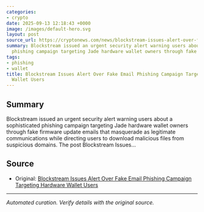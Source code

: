 ```yaml
---
categories:
- crypto
date: 2025-09-13 12:18:43 +0000
image: /images/default-hero.svg
layout: post
source_url: https://cryptonews.com/news/blockstream-issues-alert-over-fake-email-phishing-campaign-targeting-hardware-wallet-users/
summary: Blockstream issued an urgent security alert warning users about a sophisticated
  phishing campaign targeting Jade hardware wallet owners through fake firmware up...
tags:
- phishing
- wallet
title: Blockstream Issues Alert Over Fake Email Phishing Campaign Targeting Hardware
  Wallet Users
---
```


## Summary

Blockstream issued an urgent security alert warning users about a sophisticated phishing campaign targeting Jade hardware wallet owners through fake firmware update emails that masquerade as legitimate communications while directing users to download malicious files from suspicious domains. The post Blockstream Issues...

## Source

- Original: [Blockstream Issues Alert Over Fake Email Phishing Campaign Targeting Hardware Wallet Users](https://cryptonews.com/news/blockstream-issues-alert-over-fake-email-phishing-campaign-targeting-hardware-wallet-users/)


---

*Automated curation. Verify details with the original source.*